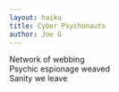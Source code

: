 ```yaml
---
layout: haiku
title: Cyber Psychonauts
author: Joe G
---
```


Network of webbing<br>
Psychic espionage weaved<br>
Sanity we leave<br>
